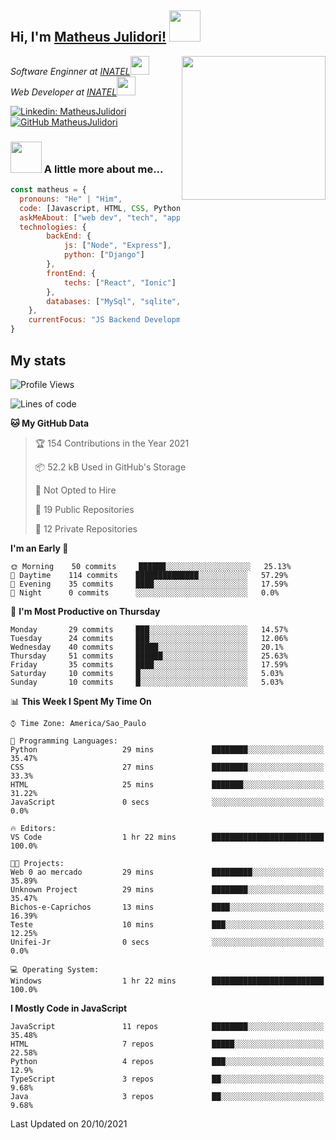 <h2> Hi, I'm <a href="https://matheusjulidori.github.io" target="_blank">Matheus Julidori!</a> <img src="https://media.giphy.com/media/12oufCB0MyZ1Go/giphy.gif" width="50"></h2>
<img align='right' src="https://media.giphy.com/media/M9gbBd9nbDrOTu1Mqx/giphy.gif" width="230">
<p><em>Software Enginner at <a href="http://www.inatel.br" target="_blank">INATEL</a><img src="https://media.giphy.com/media/fYSnHlufseco8Fh93Z/giphy.gif" width="30"></br>
  Web Developer at <a href="http://www.inatel.br" target="_blank">INATEL</a><img src="https://media.giphy.com/media/WUlplcMpOCEmTGBtBW/giphy.gif" width="30"> 
</em></p>

[![Linkedin: MatheusJulidori](https://img.shields.io/badge/-MatheusJulidori-blue?style=flat-square&logo=Linkedin&logoColor=white&link=https://www.linkedin.com/in/MatheusJulidori/)](https://www.linkedin.com/in/MatheusJulidori/)
[![GitHub MatheusJulidori](https://img.shields.io/github/followers/matheusjulidori?label=follow&style=social)](https://github.com/MatheusJulidori)


### <img src="https://media.giphy.com/media/VgCDAzcKvsR6OM0uWg/giphy.gif" width="50"> A little more about me...  

```javascript
const matheus = {
  pronouns: "He" | "Him",
  code: [Javascript, HTML, CSS, Python, Java, C++, C],
  askMeAbout: ["web dev", "tech", "app dev", "games"],
  technologies: {
        backEnd: {
            js: ["Node", "Express"],
            python: ["Django"]
        },
        frontEnd: {
            techs: ["React", "Ionic"]
        },
        databases: ["MySql", "sqlite","PostgreSQL"],
    },
    currentFocus: "JS Backend Development",
}
```
<h2>My stats</h2>

<!--START_SECTION:waka-->
![Profile Views](http://img.shields.io/badge/Profile%20Views-0-blue)

![Lines of code](https://img.shields.io/badge/From%20Hello%20World%20I%27ve%20Written-498066%20lines%20of%20code-blue)

**🐱 My GitHub Data** 

> 🏆 154 Contributions in the Year 2021
 > 
> 📦 52.2 kB Used in GitHub's Storage 
 > 
> 🚫 Not Opted to Hire
 > 
> 📜 19 Public Repositories 
 > 
> 🔑 12 Private Repositories  
 > 
**I'm an Early 🐤** 

```text
🌞 Morning    50 commits     ██████░░░░░░░░░░░░░░░░░░░   25.13% 
🌆 Daytime    114 commits    ██████████████░░░░░░░░░░░   57.29% 
🌃 Evening    35 commits     ████░░░░░░░░░░░░░░░░░░░░░   17.59% 
🌙 Night      0 commits      ░░░░░░░░░░░░░░░░░░░░░░░░░   0.0%

```
📅 **I'm Most Productive on Thursday** 

```text
Monday       29 commits     ███░░░░░░░░░░░░░░░░░░░░░░   14.57% 
Tuesday      24 commits     ███░░░░░░░░░░░░░░░░░░░░░░   12.06% 
Wednesday    40 commits     █████░░░░░░░░░░░░░░░░░░░░   20.1% 
Thursday     51 commits     ██████░░░░░░░░░░░░░░░░░░░   25.63% 
Friday       35 commits     ████░░░░░░░░░░░░░░░░░░░░░   17.59% 
Saturday     10 commits     █░░░░░░░░░░░░░░░░░░░░░░░░   5.03% 
Sunday       10 commits     █░░░░░░░░░░░░░░░░░░░░░░░░   5.03%

```


📊 **This Week I Spent My Time On** 

```text
⌚︎ Time Zone: America/Sao_Paulo

💬 Programming Languages: 
Python                   29 mins             ████████░░░░░░░░░░░░░░░░░   35.47% 
CSS                      27 mins             ████████░░░░░░░░░░░░░░░░░   33.3% 
HTML                     25 mins             ███████░░░░░░░░░░░░░░░░░░   31.22% 
JavaScript               0 secs              ░░░░░░░░░░░░░░░░░░░░░░░░░   0.0%

🔥 Editors: 
VS Code                  1 hr 22 mins        █████████████████████████   100.0%

🐱‍💻 Projects: 
Web 0 ao mercado         29 mins             █████████░░░░░░░░░░░░░░░░   35.89% 
Unknown Project          29 mins             ████████░░░░░░░░░░░░░░░░░   35.47% 
Bichos-e-Caprichos       13 mins             ████░░░░░░░░░░░░░░░░░░░░░   16.39% 
Teste                    10 mins             ███░░░░░░░░░░░░░░░░░░░░░░   12.25% 
Unifei-Jr                0 secs              ░░░░░░░░░░░░░░░░░░░░░░░░░   0.0%

💻 Operating System: 
Windows                  1 hr 22 mins        █████████████████████████   100.0%

```

**I Mostly Code in JavaScript** 

```text
JavaScript               11 repos            ████████░░░░░░░░░░░░░░░░░   35.48% 
HTML                     7 repos             █████░░░░░░░░░░░░░░░░░░░░   22.58% 
Python                   4 repos             ███░░░░░░░░░░░░░░░░░░░░░░   12.9% 
TypeScript               3 repos             ██░░░░░░░░░░░░░░░░░░░░░░░   9.68% 
Java                     3 repos             ██░░░░░░░░░░░░░░░░░░░░░░░   9.68%

```



 Last Updated on 20/10/2021
<!--END_SECTION:waka-->
